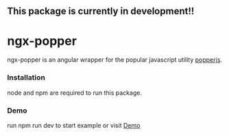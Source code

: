 ## This package is currently in development!!


# ngx-popper

ngx-popper is an angular wrapper for the popular javascript utility [popperjs](https://popper.js.org/).

### Installation

node and npm are required to run this package.


### Demo

run npm run dev to start example
or visit 
<a href="https://mrfrankel.github.io/ngx-popper/">Demo</a>

